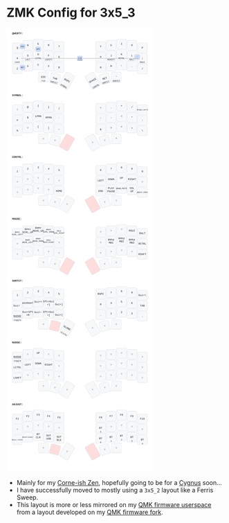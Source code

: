 # ZMK Config for 3x5\_3

![](https://raw.githubusercontent.com/evantravers/zmk-config/master/keymap-drawer/corneish_zen.svg)

- Mainly for my [Corne-ish Zen](https://evantravers.com/articles/2022/04/19/review-corne-ish-zen/), hopefully going to be for a [Cygnus](https://github.com/juhakaup/keyboards/tree/main/Cygnus%20v1.0) soon…
- I have successfully moved to mostly using a `3x5_2` layout like a Ferris Sweep.
- This layout is more or less mirrored on my [QMK firmware userspace](https://github.com/evantravers/qmk_userspace) from a layout developed on my [QMK firmware fork](https://github.com/evantravers/qmk_firmware).
